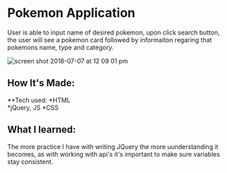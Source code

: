 # Pokemon Application
User is able to input name of desired pokemon, upon click search button, the user will see a pokemon card followed by informaiton regaring that pokemons name, type and category. 

![screen shot 2018-07-07 at 12 09 01 pm](https://user-images.githubusercontent.com/39247861/42412791-13a2ed6e-81e1-11e8-8792-2afc203e829b.png)


## How It's Made:

**Tech used:
*HTML  
*jQuery, JS
*CSS


## What I learned:
The more practice I have with writing JQuery the more uunderstanding it becomes, as with working with api's it's important to make sure variables stay consistent. 




